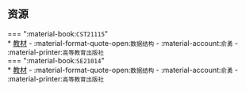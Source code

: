 ## 资源  
=== ":material-book:`CST21115`"  
    * [教材](https://api.ecylt.top/v1/lanzou_link?url=https://cqu-openlib.lanzout.com/iD3Jn28y2zda&type=down) - :material-format-quote-open:`数据结构` - :material-account:`俞勇` - :material-printer:`高等教育出版社`  
=== ":material-book:`SE21014`"  
    * [教材](https://api.ecylt.top/v1/lanzou_link?url=https://cqu-openlib.lanzout.com/iD3Jn28y2zda&type=down) - :material-format-quote-open:`数据结构` - :material-account:`俞勇` - :material-printer:`高等教育出版社`  